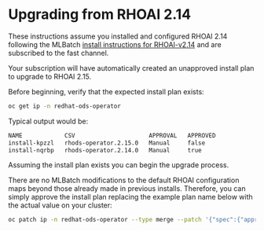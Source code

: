 # Upgrading from RHOAI 2.14

These instructions assume you installed and configured RHOAI 2.14 following
the MLBatch [install instructions for RHOAI-v2.14](../setup.RHOAI-v2.14/CLUSTER-SETUP.md)
and are subscribed to the fast channel.

Your subscription will have automatically created an unapproved
install plan to upgrade to RHOAI 2.15.

Before beginning, verify that the expected install plan exists:
```sh
oc get ip -n redhat-ods-operator
```
Typical output would be:
```sh
NAME            CSV                     APPROVAL   APPROVED
install-kpzzl   rhods-operator.2.15.0   Manual     false
install-nqrbp   rhods-operator.2.14.0   Manual     true
```

Assuming the install plan exists you can begin the upgrade process.

There are no MLBatch modifications to the default RHOAI configuration maps
beyond those already made in previous installs. Therefore, you can simply
approve the install plan replacing the example plan name below with the actual
value on your cluster:
```sh
oc patch ip -n redhat-ods-operator --type merge --patch '{"spec":{"approved":true}}' install-kpzzl
```
